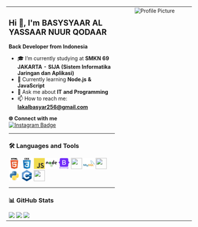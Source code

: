 <table>
  <tr>
    <td width="60%" valign="top">

## Hi 👋, I'm BASYSYAAR AL YASSAAR NUUR QODAAR

**Back Developer from Indonesia**

- 🎓 I’m currently studying at **SMKN 69 JAKARTA - SIJA (Sistem Informatika Jaringan dan Aplikasi)**  
- 🌱 Currently learning **Node.js & JavaScript**  
- 💬 Ask me about **IT and Programming**  
- 📫 How to reach me: **lakalbasyar256@gmail.com**

**🌐 Connect with me**  
[![Instagram Badge](https://img.shields.io/badge/Instagram-%23E4405F.svg?&style=for-the-badge&logo=instagram&logoColor=white)](https://instagram.com/basyar_anq)

---

### 🛠️ Languages and Tools  
<p>
  <img src="https://raw.githubusercontent.com/devicons/devicon/master/icons/html5/html5-original-wordmark.svg" width="30" height="30"/>
  <img src="https://raw.githubusercontent.com/devicons/devicon/master/icons/css3/css3-original-wordmark.svg" width="30" height="30"/>
  <img src="https://raw.githubusercontent.com/devicons/devicon/master/icons/javascript/javascript-original.svg" width="30" height="30"/>
  <img src="https://raw.githubusercontent.com/devicons/devicon/master/icons/nodejs/nodejs-original-wordmark.svg" width="30" height="30"/>
  <img src="https://raw.githubusercontent.com/devicons/devicon/master/icons/bootstrap/bootstrap-plain-wordmark.svg" width="30" height="30"/>
  <img src="https://www.vectorlogo.zone/logos/tailwindcss/tailwindcss-icon.svg" width="30" height="30"/>
  <img src="https://raw.githubusercontent.com/devicons/devicon/master/icons/mysql/mysql-original-wordmark.svg" width="30" height="30"/>
  <img src="https://www.vectorlogo.zone/logos/git-scm/git-scm-icon.svg" width="30" height="30"/>
  <img src="https://raw.githubusercontent.com/devicons/devicon/master/icons/python/python-original.svg" width="30" height="30"/>
  <img src="https://raw.githubusercontent.com/devicons/devicon/master/icons/cplusplus/cplusplus-original.svg" width="30" height="30"/>
  <img src="https://www.vectorlogo.zone/logos/getpostman/getpostman-icon.svg" width="30" height="30"/>
</p>

---

### 📊 GitHub Stats  
<img src="https://github-readme-stats.vercel.app/api?username=AlBasyaar&theme=blueberry&show_icons=true&hide_border=false&count_private=true" width="400"/>  
<img src="https://streak-stats.demolab.com?user=AlBasyaar&theme=blueberry&hide_border=false" width="400"/>  
<img src="https://github-readme-stats.vercel.app/api/top-langs/?username=AlBasyaar&theme=blueberry&show_icons=true&hide_border=false&layout=compact" width="400"/>

</td>
    <td width="40%" align="center" valign="top">
      <img src="https://github.com/user-attachments/assets/b25dd2ad-3513-41e6-9d8c-6acead2325ff" width="280px" alt="Profile Picture" style="border: none;">
    </td>
  </tr>
</table>
